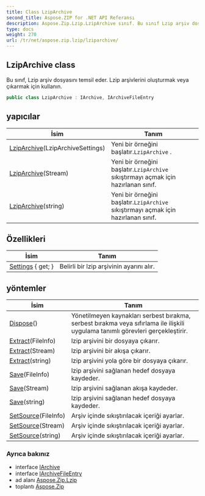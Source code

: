 ```yaml
---
title: Class LzipArchive
second_title: Aspose.ZIP for .NET API Referansı
description: Aspose.Zip.Lzip.LzipArchive sınıf. Bu sınıf Lzip arşiv dosyasını temsil eder. Lzip arşivlerini oluşturmak veya çıkarmak için kullanın.
type: docs
weight: 270
url: /tr/net/aspose.zip.lzip/lziparchive/
---
```

## LzipArchive class

Bu sınıf, Lzip arşiv dosyasını temsil eder. Lzip arşivlerini oluşturmak veya çıkarmak için kullanın.

```csharp
public class LzipArchive : IArchive, IArchiveFileEntry
```

## yapıcılar

| İsim | Tanım |
| --- | --- |
| [LzipArchive](lziparchive/#constructor)(LzipArchiveSettings) | Yeni bir örneğini başlatır.`LzipArchive` . |
| [LzipArchive](lziparchive/#constructor_1)(Stream) | Yeni bir örneğini başlatır.`LzipArchive` sıkıştırmayı açmak için hazırlanan sınıf. |
| [LzipArchive](lziparchive/#constructor_2)(string) | Yeni bir örneğini başlatır.`LzipArchive` sıkıştırmayı açmak için hazırlanan sınıf. |

## Özellikleri

| İsim | Tanım |
| --- | --- |
| [Settings](../../aspose.zip.lzip/lziparchive/settings/) { get; } | Belirli bir lzip arşivinin ayarını alır. |

## yöntemler

| İsim | Tanım |
| --- | --- |
| [Dispose](../../aspose.zip.lzip/lziparchive/dispose/)() | Yönetilmeyen kaynakları serbest bırakma, serbest bırakma veya sıfırlama ile ilişkili uygulama tanımlı görevleri gerçekleştirir. |
| [Extract](../../aspose.zip.lzip/lziparchive/extract/#extract)(FileInfo) | lzip arşivini bir dosyaya çıkarır. |
| [Extract](../../aspose.zip.lzip/lziparchive/extract/#extract_1)(Stream) | lzip arşivini bir akışa çıkarır. |
| [Extract](../../aspose.zip.lzip/lziparchive/extract/#extract_2)(string) | lzip arşivini yola göre bir dosyaya çıkarır. |
| [Save](../../aspose.zip.lzip/lziparchive/save/#save)(FileInfo) | lzip arşivini sağlanan hedef dosyaya kaydeder. |
| [Save](../../aspose.zip.lzip/lziparchive/save/#save_1)(Stream) | lzip arşivini sağlanan akışa kaydeder. |
| [Save](../../aspose.zip.lzip/lziparchive/save/#save_2)(string) | lzip arşivini sağlanan hedef dosyaya kaydeder. |
| [SetSource](../../aspose.zip.lzip/lziparchive/setsource/#setsource)(FileInfo) | Arşiv içinde sıkıştırılacak içeriği ayarlar. |
| [SetSource](../../aspose.zip.lzip/lziparchive/setsource/#setsource_1)(Stream) | Arşiv içinde sıkıştırılacak içeriği ayarlar. |
| [SetSource](../../aspose.zip.lzip/lziparchive/setsource/#setsource_2)(string) | Arşiv içinde sıkıştırılacak içeriği ayarlar. |

### Ayrıca bakınız

* interface [IArchive](../../aspose.zip/iarchive/)
* interface [IArchiveFileEntry](../../aspose.zip/iarchivefileentry/)
* ad alanı [Aspose.Zip.Lzip](../../aspose.zip.lzip/)
* toplantı [Aspose.Zip](../../)


